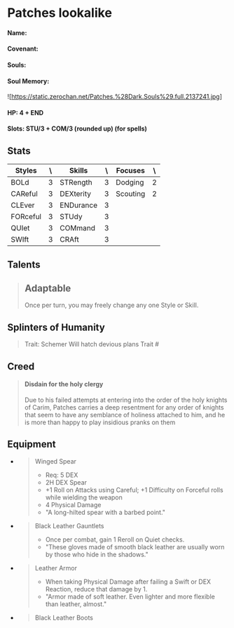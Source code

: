  
# Patches lookalike

#### Name: 

#### Covenant:

#### Souls:

#### Soul Memory:

![https://static.zerochan.net/Patches.%28Dark.Souls%29.full.2137241.jpg]


#### HP: 4 + END

#### Slots: STU/3 + COM/3 (rounded up) (for spells)

## Stats

| Styles |  \ | Skills | \ | Focuses | \ |
| ------ | ------ | ------ | ------ | ------ | ------ |
| BOLd | 3 | STRength | 3 | Dodging | 2 |
| CAReful | 3 | DEXterity | 3 | Scouting | 2 |
| CLEver | 3 | ENDurance | 3 |
| FORceful | 3 | STUdy | 3 |
| QUIet | 3 | COMmand | 3 |
| SWIft | 3 | CRAft | 3 |

## Talents

> ## Adaptable
> Once per turn, you may freely change any one Style or Skill.

## Splinters of Humanity

> Trait: Schemer
> Will hatch devious plans
> Trait #
>

## Creed

> #### Disdain for the holy clergy
> Due to his failed attempts at entering into the order of the holy knights of Carim, Patches carries a deep resentment for any order of knights that seem to have any semblance of holiness attached to him, and he is more than happy to play insidious pranks on them


## Equipment

- > Winged Spear
  >   - Req: 5 DEX
  >   - 2H DEX Spear
  >   - +1 Roll on Attacks using Careful; +1 Difficulty on Forceful rolls while wielding the weapon
  >   - 4 Physical Damage
  >   - "A long-hilted spear with a barbed point."
- > Black Leather Gauntlets
  >   - Once per combat, gain 1 Reroll on Quiet checks.
  >   - "These gloves made of smooth black leather are usually worn by those who hide in the shadows."
- > Leather Armor
  >   - When taking Physical Damage after failing a Swift or DEX Reaction, reduce that damage by 1.
  >   - "Armor made of soft leather. Even lighter and more flexible than leather, almost."
- > Black Leather Boots
